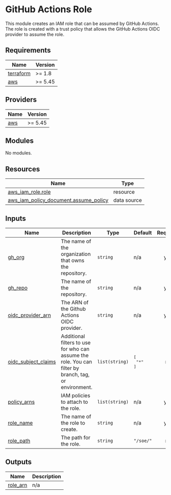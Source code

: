 # GitHub Actions Role

This module creates an IAM role that can be assumed by GitHub Actions. The role is created with a trust policy that allows the GitHub Actions OIDC provider to assume the role.

<!-- BEGIN_TF_DOCS -->
## Requirements

| Name | Version |
|------|---------|
| <a name="requirement_terraform"></a> [terraform](#requirement\_terraform) | >= 1.8 |
| <a name="requirement_aws"></a> [aws](#requirement\_aws) | >= 5.45 |

## Providers

| Name | Version |
|------|---------|
| <a name="provider_aws"></a> [aws](#provider\_aws) | >= 5.45 |

## Modules

No modules.

## Resources

| Name | Type |
|------|------|
| [aws_iam_role.role](https://registry.terraform.io/providers/hashicorp/aws/latest/docs/resources/iam_role) | resource |
| [aws_iam_policy_document.assume_policy](https://registry.terraform.io/providers/hashicorp/aws/latest/docs/data-sources/iam_policy_document) | data source |

## Inputs

| Name | Description | Type | Default | Required |
|------|-------------|------|---------|:--------:|
| <a name="input_gh_org"></a> [gh\_org](#input\_gh\_org) | The name of the organization that owns the repository. | `string` | n/a | yes |
| <a name="input_gh_repo"></a> [gh\_repo](#input\_gh\_repo) | The name of the repository. | `string` | n/a | yes |
| <a name="input_oidc_provider_arn"></a> [oidc\_provider\_arn](#input\_oidc\_provider\_arn) | The ARN of the Github Actions OIDC provider. | `string` | n/a | yes |
| <a name="input_oidc_subject_claims"></a> [oidc\_subject\_claims](#input\_oidc\_subject\_claims) | Additional filters to use for who can assume the role. You can filter by branch, tag, or environment. | `list(string)` | <pre>[<br>  "*"<br>]</pre> | no |
| <a name="input_policy_arns"></a> [policy\_arns](#input\_policy\_arns) | IAM policies to attach to the role. | `list(string)` | n/a | yes |
| <a name="input_role_name"></a> [role\_name](#input\_role\_name) | The name of the role to create. | `string` | n/a | yes |
| <a name="input_role_path"></a> [role\_path](#input\_role\_path) | The path for the role. | `string` | `"/soe/"` | no |

## Outputs

| Name | Description |
|------|-------------|
| <a name="output_role_arn"></a> [role\_arn](#output\_role\_arn) | n/a |
<!-- END_TF_DOCS -->
